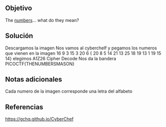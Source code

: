 ## Objetivo
The [numbers](https://jupiter.challenges.picoctf.org/static/f209a32253affb6f547a585649ba4fda/the_numbers.png)... what do they mean?
## Solución
Descargamos la imagen
Nos vamos al cyberchelf y pegamos los numeros que vienen en la imagen
16 9 3 15 3 20 6 { 20 8 5 14 21 13 25 18 19 13 1 19 15 14}
elegimos A1Z26 Cipher Decode
Nos da la bandera
PICOCTF{THENUMBERSMASON}
## Notas adicionales
Cada numero de la imagen corresponde  una letra del alfabeto
## Referencias
https://gchq.github.io/CyberChef